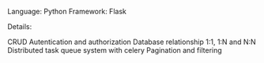 Language: Python
Framework: Flask

Details: 

CRUD
Autentication and authorization
Database relationship 1:1, 1:N and N:N
Distributed task queue system with celery
Pagination and filtering
